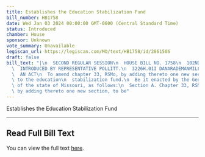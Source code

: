 ```yaml
---
title: Establishes the Education Stabilization Fund
bill_number: HB1758
date: Wed Jan 03 2024 00:00:00 GMT-0600 (Central Standard Time)
status: Introduced
chamber: House
sponsor: Unknown
vote_summary: Unavailable
legiscan_url: https://legiscan.com/MO/text/HB1758/id/2861506
draft: false
bill_text: "|\n  SECOND REGULAR SESSION\n  HOUSE BILL NO. 1758\n  102ND GENERAL ASSEMBLY\n\
  \  INTRODUCED BY REPRESENTATIVE POLLITT.\n  3226H.01I DANARADEMANMILLER,ChiefClerk\n\
  \  AN ACT\n  To amend chapter 33, RSMo, by adding thereto one new section relating\
  \ to the education\n  stabilization fund.\n  Be it enacted by the General Assembly\
  \ of the state of Missouri, as follows:\n  Section A. Chapter 33, RSMo, is amended\
  \ by adding thereto one new section, to be"
---
```

Establishes the Education Stabilization Fund

---

## Read Full Bill Text

You can view the full text [here](https://legiscan.com/MO/text/HB1758/id/2861506).
